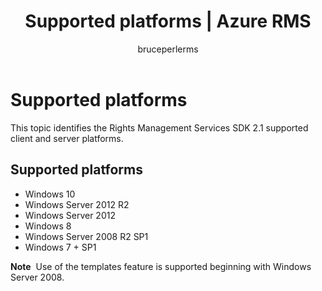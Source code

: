 ﻿---
# required metadata

title: Supported platforms | Azure RMS
description: This topic identifies the Rights Management Services SDK 2.1 supported client and server platforms.

keywords:
author: bruceperlerms
manager: mbaldwin
ms.date: 09/25/2016
ms.topic: article
ms.prod:
ms.service: information-protection
ms.technology: techgroup-identity
ms.assetid: 4E46521F-8C2F-401A-A481-113CE130ACF0
# optional metadata

#ROBOTS:
audience: developer
#ms.devlang:
ms.reviewer: shubhamp
ms.suite: ems
#ms.tgt_pltfrm:
#ms.custom:

---

# Supported platforms

This topic identifies the Rights Management Services SDK 2.1 supported client and server platforms.

## Supported platforms

-   Windows 10
-   Windows Server 2012 R2
-   Windows Server 2012
-   Windows 8
-   Windows Server 2008 R2 SP1
-   Windows 7 + SP1

**Note**  Use of the templates feature is supported beginning with Windows Server 2008.

 

 

 



